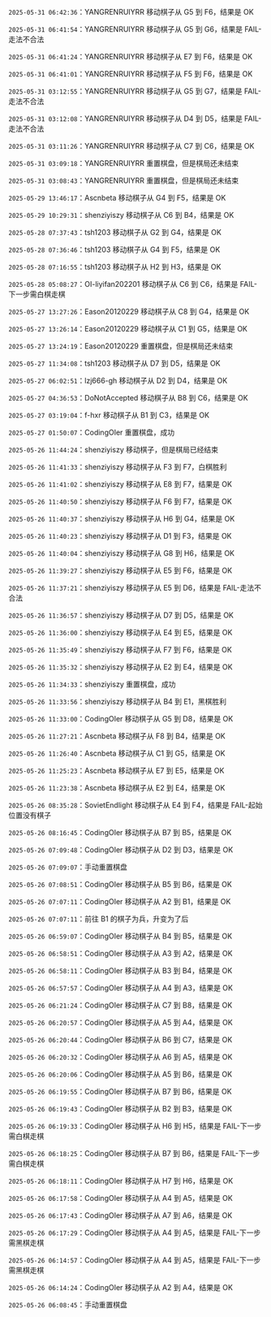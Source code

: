 `2025-05-31 06:42:36`：YANGRENRUIYRR 移动棋子从 G5 到 F6，结果是 OK

`2025-05-31 06:41:54`：YANGRENRUIYRR 移动棋子从 G5 到 G6，结果是 FAIL-走法不合法

`2025-05-31 06:41:24`：YANGRENRUIYRR 移动棋子从 E7 到 F6，结果是 OK

`2025-05-31 06:41:01`：YANGRENRUIYRR 移动棋子从 F5 到 F6，结果是 OK

`2025-05-31 03:12:55`：YANGRENRUIYRR 移动棋子从 G5 到 G7，结果是 FAIL-走法不合法

`2025-05-31 03:12:08`：YANGRENRUIYRR 移动棋子从 D4 到 D5，结果是 FAIL-走法不合法

`2025-05-31 03:11:26`：YANGRENRUIYRR 移动棋子从 C7 到 C6，结果是 OK

`2025-05-31 03:09:18`：YANGRENRUIYRR 重置棋盘，但是棋局还未结束

`2025-05-31 03:08:43`：YANGRENRUIYRR 重置棋盘，但是棋局还未结束

`2025-05-29 13:46:17`：Ascnbeta 移动棋子从 G4 到 F5，结果是 OK

`2025-05-29 10:29:31`：shenziyiszy 移动棋子从 C6 到 B4，结果是 OK

`2025-05-28 07:37:43`：tsh1203 移动棋子从 G2 到 G4，结果是 OK

`2025-05-28 07:36:46`：tsh1203 移动棋子从 G4 到 F5，结果是 OK

`2025-05-28 07:16:55`：tsh1203 移动棋子从 H2 到 H3，结果是 OK

`2025-05-28 05:08:27`：OI-liyifan202201 移动棋子从 C6 到 C6，结果是 FAIL-下一步需白棋走棋

`2025-05-27 13:27:26`：Eason20120229 移动棋子从 C8 到 G4，结果是 OK

`2025-05-27 13:26:14`：Eason20120229 移动棋子从 C1 到 G5，结果是 OK

`2025-05-27 13:24:19`：Eason20120229 重置棋盘，但是棋局还未结束

`2025-05-27 11:34:08`：tsh1203 移动棋子从 D7 到 D5，结果是 OK

`2025-05-27 06:02:51`：lzj666-gh 移动棋子从 D2 到 D4，结果是 OK

`2025-05-27 04:36:53`：DoNotAccepted 移动棋子从 B8 到 C6，结果是 OK

`2025-05-27 03:19:04`：f-hxr 移动棋子从 B1 到 C3，结果是 OK

`2025-05-27 01:50:07`：CodingOIer 重置棋盘，成功

`2025-05-26 11:44:24`：shenziyiszy 移动棋子，但是棋局已经结束

`2025-05-26 11:41:33`：shenziyiszy 移动棋子从 F3 到 F7，白棋胜利

`2025-05-26 11:41:02`：shenziyiszy 移动棋子从 E8 到 F7，结果是 OK

`2025-05-26 11:40:50`：shenziyiszy 移动棋子从 F6 到 F7，结果是 OK

`2025-05-26 11:40:37`：shenziyiszy 移动棋子从 H6 到 G4，结果是 OK

`2025-05-26 11:40:23`：shenziyiszy 移动棋子从 D1 到 F3，结果是 OK

`2025-05-26 11:40:04`：shenziyiszy 移动棋子从 G8 到 H6，结果是 OK

`2025-05-26 11:39:27`：shenziyiszy 移动棋子从 E5 到 F6，结果是 OK

`2025-05-26 11:37:21`：shenziyiszy 移动棋子从 E5 到 D6，结果是 FAIL-走法不合法

`2025-05-26 11:36:57`：shenziyiszy 移动棋子从 D7 到 D5，结果是 OK

`2025-05-26 11:36:00`：shenziyiszy 移动棋子从 E4 到 E5，结果是 OK

`2025-05-26 11:35:49`：shenziyiszy 移动棋子从 F7 到 F6，结果是 OK

`2025-05-26 11:35:32`：shenziyiszy 移动棋子从 E2 到 E4，结果是 OK

`2025-05-26 11:34:33`：shenziyiszy 重置棋盘，成功

`2025-05-26 11:33:56`：shenziyiszy 移动棋子从 B4 到 E1，黑棋胜利

`2025-05-26 11:33:00`：CodingOIer 移动棋子从 G5 到 D8，结果是 OK

`2025-05-26 11:27:21`：Ascnbeta 移动棋子从 F8 到 B4，结果是 OK

`2025-05-26 11:26:40`：Ascnbeta 移动棋子从 C1 到 G5，结果是 OK

`2025-05-26 11:25:23`：Ascnbeta 移动棋子从 E7 到 E5，结果是 OK

`2025-05-26 11:23:38`：Ascnbeta 移动棋子从 E2 到 E4，结果是 OK

`2025-05-26 08:35:28`：SovietEndlight 移动棋子从 E4 到 F4，结果是 FAIL-起始位置没有棋子

`2025-05-26 08:16:45`：CodingOIer 移动棋子从 B7 到 B5，结果是 OK

`2025-05-26 07:09:48`：CodingOIer 移动棋子从 D2 到 D3，结果是 OK

`2025-05-26 07:09:07`：手动重置棋盘

`2025-05-26 07:08:51`：CodingOIer 移动棋子从 B5 到 B6，结果是 OK

`2025-05-26 07:07:11`：CodingOIer 移动棋子从 A2 到 B1，结果是 OK

`2025-05-26 07:07:11`：前往 B1 的棋子为兵，升变为了后

`2025-05-26 06:59:07`：CodingOIer 移动棋子从 B4 到 B5，结果是 OK

`2025-05-26 06:58:51`：CodingOIer 移动棋子从 A3 到 A2，结果是 OK

`2025-05-26 06:58:11`：CodingOIer 移动棋子从 B3 到 B4，结果是 OK

`2025-05-26 06:57:57`：CodingOIer 移动棋子从 A4 到 A3，结果是 OK

`2025-05-26 06:21:24`：CodingOIer 移动棋子从 C7 到 B8，结果是 OK

`2025-05-26 06:20:57`：CodingOIer 移动棋子从 A5 到 A4，结果是 OK

`2025-05-26 06:20:44`：CodingOIer 移动棋子从 B6 到 C7，结果是 OK

`2025-05-26 06:20:32`：CodingOIer 移动棋子从 A6 到 A5，结果是 OK

`2025-05-26 06:20:06`：CodingOIer 移动棋子从 A5 到 B6，结果是 OK

`2025-05-26 06:19:55`：CodingOIer 移动棋子从 B7 到 B6，结果是 OK

`2025-05-26 06:19:43`：CodingOIer 移动棋子从 B2 到 B3，结果是 OK

`2025-05-26 06:19:33`：CodingOIer 移动棋子从 H6 到 H5，结果是 FAIL-下一步需白棋走棋

`2025-05-26 06:18:25`：CodingOIer 移动棋子从 B7 到 B6，结果是 FAIL-下一步需白棋走棋

`2025-05-26 06:18:11`：CodingOIer 移动棋子从 H7 到 H6，结果是 OK

`2025-05-26 06:17:58`：CodingOIer 移动棋子从 A4 到 A5，结果是 OK

`2025-05-26 06:17:43`：CodingOIer 移动棋子从 A7 到 A6，结果是 OK

`2025-05-26 06:17:29`：CodingOIer 移动棋子从 A4 到 A5，结果是 FAIL-下一步需黑棋走棋

`2025-05-26 06:14:57`：CodingOIer 移动棋子从 A4 到 A5，结果是 FAIL-下一步需黑棋走棋

`2025-05-26 06:14:24`：CodingOIer 移动棋子从 A2 到 A4，结果是 OK

`2025-05-26 06:08:45`：手动重置棋盘

